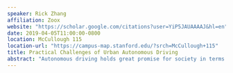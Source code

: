 ```yaml
---
speaker: Rick Zhang
affiliation: Zoox
website: "https://scholar.google.com/citations?user=YiP5JAUAAAAJ&hl=en"
date: 2019-04-05T11:00:00-0800
location: McCullough 115
location-url: "https://campus-map.stanford.edu/?srch=McCullough+115"
title: Practical Challenges of Urban Autonomous Driving
abstract: "Autonomous driving holds great promise for society in terms of improving road safety, increasing accessibility, and increasing productivity. Despite rapid technological advances in autonomous driving over the past decade, significant challenges still remain. In this talk, I will examine several practical challenges of autonomous driving in dense urban environments, with an emphasis on challenges involving human-robot interactions. I will talk about how Zoox thinks about these challenges and tackles them on multiple levels throughout the AI stack (Perception, Prediction, Planning, and Simulation). Finally, I will share my perspectives and outlook on the future of autonomous mobility."
---
```

